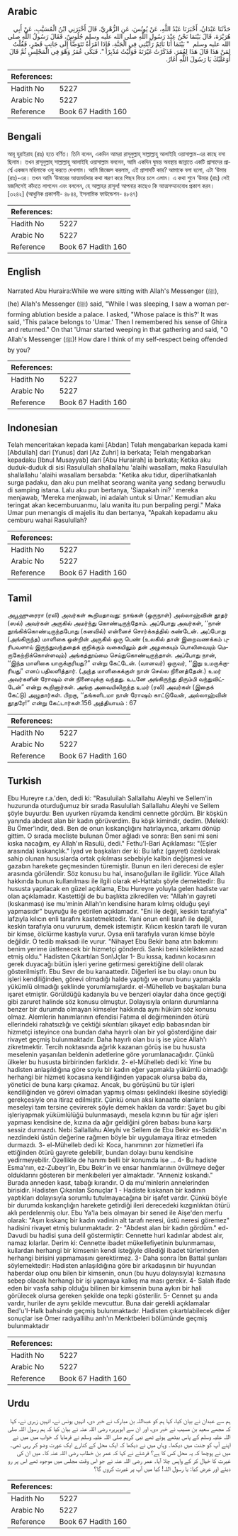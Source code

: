 ## Arabic


<div dir="rtl" lang="ar" style={{fontSize:'larger',backgroundColor:'#f8f9fa',padding:20}}>
حَدَّثَنَا عَبْدَانُ، أَخْبَرَنَا عَبْدُ اللَّهِ، عَنْ يُونُسَ، عَنِ الزُّهْرِيِّ، قَالَ أَخْبَرَنِي ابْنُ الْمُسَيَّبِ، عَنْ أَبِي هُرَيْرَةَ، قَالَ بَيْنَمَا نَحْنُ عِنْدَ رَسُولِ اللَّهِ صلى الله عليه وسلم جُلُوسٌ، فَقَالَ رَسُولُ اللَّهِ صلى الله عليه وسلم ‏ "‏ بَيْنَمَا أَنَا نَائِمٌ رَأَيْتُنِي فِي الْجَنَّةِ، فَإِذَا امْرَأَةٌ تَتَوَضَّأُ إِلَى جَانِبِ قَصْرٍ، فَقُلْتُ لِمَنْ هَذَا قَالَ هَذَا لِعُمَرَ‏.‏ فَذَكَرْتُ غَيْرَتَهُ فَوَلَّيْتُ مُدْبِرًا ‏"‏‏.‏ فَبَكَى عُمَرُ وَهْوَ فِي الْمَجْلِسِ ثُمَّ قَالَ أَوَعَلَيْكَ يَا رَسُولَ اللَّهِ أَغَارُ‏.‏
</div>
<div style={{backgroundColor:'#f8f9fa',padding:20, marginBottom: 10}}><table> <thead> <tr> <th>References:</th> <th></th> </tr> </thead> <tbody><tr><td>Hadith No</td><td>5227</td></tr><tr><td>Arabic No</td><td>5227</td></tr><tr><td>Reference</td><td>Book 67 Hadith 160</td></tr></tbody></table></div>

## Bengali


<div dir="ltr" lang="bn" style={{fontSize:'larger',backgroundColor:'#f8f9fa',padding:20}}>
আবূ হুরাইরাহ (রাঃ) হতে বর্ণিত। তিনি বলেন, একদিন আমরা রাসূলুল্লাহ্ সাল্লাল্লাহু আলাইহি ওয়াসাল্লাম-এর কাছে বসা ছিলাম। তখন রাসূলুল্লাহ্ সাল্লাল্লাহু আলাইহি ওয়াসাল্লাম বললেন, আমি একদিন ঘুমন্ত অবস্থায় জান্নাতে একটি প্রাসাদের প্রার্শ্বে একজন মহিলাকে ওযু করতে দেখলাম। আমি জিজ্ঞেস করলাম, এই প্রাসাদটি কার? আমাকে বলা হলো, এটা ‘উমার (রাঃ)-এর। তখন আমি ‘উমারের আত্মমর্যাদার কথা স্মরণ করে পিছন ফিরে চলে এলাম। এ কথা শুনে ‘উমার (রাঃ) সেই মজলিসেই কাঁদতে লাগলেন এবং বললেন, হে আল্লাহর রাসূল! আপনার কাছেও কি আত্মসম্মানবোধ প্রকাশ করব। [৩২৪২] (আধুনিক প্রকাশনী- ৪৮৪৪, ইসলামিক ফাউন্ডেশন- ৪৮৪৭)
</div>
<div style={{backgroundColor:'#f8f9fa',padding:20, marginBottom: 10}}><table> <thead> <tr> <th>References:</th> <th></th> </tr> </thead> <tbody><tr><td>Hadith No</td><td>5227</td></tr><tr><td>Arabic No</td><td>5227</td></tr><tr><td>Reference</td><td>Book 67 Hadith 160</td></tr></tbody></table></div>

## English


<div dir="ltr" lang="en" style={{fontSize:'larger',backgroundColor:'#f8f9fa',padding:20}}>
Narrated Abu Huraira:While we were sitting with Allah's Messenger (ﷺ), (he) Allah's Messenger (ﷺ) said, "While I was sleeping, I saw a woman performing ablution beside a palace. I asked, "Whose palace is this?' It was said, 'This palace belongs to 'Umar.' Then I remembered his sense of Ghira and returned." On that 'Umar started weeping in that gathering and said, "O Allah's Messenger (ﷺ)! How dare I think of my self-respect being offended by you?
</div>
<div style={{backgroundColor:'#f8f9fa',padding:20, marginBottom: 10}}><table> <thead> <tr> <th>References:</th> <th></th> </tr> </thead> <tbody><tr><td>Hadith No</td><td>5227</td></tr><tr><td>Arabic No</td><td>5227</td></tr><tr><td>Reference</td><td>Book 67 Hadith 160</td></tr></tbody></table></div>

## Indonesian


<div dir="ltr" lang="id" style={{fontSize:'larger',backgroundColor:'#f8f9fa',padding:20}}>
Telah menceritakan kepada kami [Abdan] Telah mengabarkan kepada kami [Abdullah] dari [Yunus] dari [Az Zuhri] ia berkata; Telah mengabarkan kepadaku [Ibnul Musayyab] dari [Abu Hurairah] ia berkata; Ketika aku duduk-duduk di sisi Rasulullah shallallahu 'alaihi wasallam, maka Rasulullah shallallahu 'alaihi wasallam bersabda: "Ketika aku tidur, diperlihatkanlah surga padaku, dan aku pun melihat seorang wanita yang sedang berwudlu di samping istana. Lalu aku pun bertanya, 'Siapakah ini? ' mereka menjawab, 'Mereka menjawab, ini adalah untuk si Umar.' Kemudian aku teringat akan kecemburuanmu, lalu wanita itu pun berpaling pergi." Maka Umar pun menangis di majelis itu dan bertanya, "Apakah kepadamu aku cemburu wahai Rasulullah?
</div>
<div style={{backgroundColor:'#f8f9fa',padding:20, marginBottom: 10}}><table> <thead> <tr> <th>References:</th> <th></th> </tr> </thead> <tbody><tr><td>Hadith No</td><td>5227</td></tr><tr><td>Arabic No</td><td>5227</td></tr><tr><td>Reference</td><td>Book 67 Hadith 160</td></tr></tbody></table></div>

## Tamil


<div dir="ltr" lang="ta" style={{fontSize:'larger',backgroundColor:'#f8f9fa',padding:20}}>
அபூஹுரைரா (ரலி) அவர்கள் கூறியதாவது: நாங்கள் (ஒருநாள்) அல்லாஹ்வின் தூதர் (ஸல்) அவர்கள் அருகில் அமர்ந்து கொண்டிருந்தோம். அப்போது அவர்கள், ‘‘நான் தூங்கிக்கொண்டிருந்தபோது (கனவில்) என்னைச் சொர்க்கத்தில் கண்டேன். அப்போது (அங்கிருந்த) மாளிகை ஒன்றின் அருகில் ஒரு பெண் (உலகில் தான் இறைவணக்கம் புரிபவளாய் இருந்துவந்ததைக் குறிக்கும் வகையிலும் தன் அழகையும் பொலிவையும் மெருகேற்றிக்கொள்ளவும்) அங்கத்தூய்மை செய்துகொண்டிருந்தாள். அப்போது நான், ‘‘இந்த மாளிகை யாருக்குரியது?” என்று கேட்டேன். (வானவர்) ஒருவர், ‘‘இது உமருக்குரியது” எனப் பதிலளித்தார். (அந்த மாளிகைக்குள் நான் செல்ல நினைத்தேன்.) உமர் அவர்களின் ரோஷம் என் நினைவுக்கு வந்தது. உடனே அங்கிருந்து திரும்பி வந்துவிட்டேன்” என்று கூறினார்கள். அங்கு அவையிலிருந்த உமர் (ரலி) அவர்கள் (இதைக் கேட்டு) அழுதார்கள். பிறகு, ‘‘தங்களிடமா நான் ரோஷம் காட்டுவேன், அல்லாஹ்வின் தூதரே!” என்று கேட்டார்கள்.156 அத்தியாயம் : 67
</div>
<div style={{backgroundColor:'#f8f9fa',padding:20, marginBottom: 10}}><table> <thead> <tr> <th>References:</th> <th></th> </tr> </thead> <tbody><tr><td>Hadith No</td><td>5227</td></tr><tr><td>Arabic No</td><td>5227</td></tr><tr><td>Reference</td><td>Book 67 Hadith 160</td></tr></tbody></table></div>

## Turkish


<div dir="ltr" lang="tr" style={{fontSize:'larger',backgroundColor:'#f8f9fa',padding:20}}>
Ebu Hureyre r.a.'den, dedi ki: "Rasuluilah Sallallahu Aleyhi ve Sellem'in huzurunda oturduğumuz bir sırada Rasulullah Sallallahu Aleyhi ve Sellem şöyle buyurdu: Ben uyurken rüyamda kendimi cennette gördüm. Bir köşkün yanında abdest alan bir kadın görüverdim. Bu köşk kimindir, dedim. (Melek): Bu Ömer'indir, dedi. Ben de onun kıskançlığını hatırlayınca, arkamı dönüp gittim. O sırada mecliste bulunan Ömer ağladı ve sonra: Ben seni mi seni kıska nacağım, ey Allah'ın Rasulü, dedi." Fethu'l-Bari Açıklaması: "(Eşler arasında) kıskançlık." İyad ve başkaları der ki: Bu lafız (gayret) özelolarak sahip olunan hususlarda ortak çıkılması sebebiyle kalbin değişmesi ve gazabın harekete geçmesinden türemiştir. Bunun en ileri derecesi de eşler arasında görülendir. Söz konusu bu hal, insanoğulları ile ilgilidir. Yüce Allah hakkında bunun kullanılması ile ilgili olarak el-Hattabı şöyle demektedir: Bu hususta yapılacak en güzel açıklama, Ebu Hureyre yoluyla gelen hadiste var olan açıklamadır. Kastettiği de bu başlıkta zikredilen ve: "Allah'ın gayreti (kıskanması) ise mu'minin Allah'ın kendisine haram kılmış olduğu şeyi yapmasıdır" buyruğu ile getirilen açıklamadır. "Eni ile değil, keskin tarafıyla" lafzıyla kılıcın enli tarafını kastetmektedir. Yani onun enli tarafı ile değil, keskin tarafıyla onu vururum, demek istemiştir. Kılıcın keskin tarafı ile vuran bir kimse, ölclürme kastıyla vurur. Oysa enli tarafıyla vuran kimse böyle değildir. O tedib maksadı ile vurur. "Nihayet Ebu Bekir bana atın bakımını benim yerime üstlenecek bir hizmetçi gönderdi. Sanki beni kölelikten azad etmiş oldu." Hadisten Çıkartılan Son\Jçlar 1- Bu kıssa, kadının kocasının gerek duyacağı bütün işleri yerine getirmesi gerektiğine delil olarak gösterilmiştfr. Ebu Sevr de bu kanaattedir. Diğerleri ise bu olayı onun bu işleri kendiliğinden, görevi olmadığı halde yaptığı ve onun bunu yapmakla yükümlü olmadığı şeklinde yorumlamışlardır. el-Mühelleb ve başkaları buna işaret etmiştir. Görüldüğü kadarıyla bu ve benzeri olaylar daha önce geçtiği gibi zaruret halinde söz konusu olmuştur. Dolayısıyla onların durumlarına benzer bir durumda olmayan kimseler hakkında aynı hüküm söz konusu olmaz. Alemlerin hanımlarının efendisi Fatıma el değirmeninden ötürü ellerindeki rahatsızlığı ve çektiği sıkıntıları şikayet edip babasından bir hizmetçi isteyince ona bundan daha hayırlı olan bir yol gösterdiğine dair rivayet geçmiş bulunmaktadır. Daha hayırlı olan bu iş ise yüce Allah'ı zikretmektir. Tercih noktasında ağırlık kazanan görüş ise bu hususta meselenin yaşanılan beldenin adetlerine göre yorumlanacağıdır. Çünkü ülkeler bu hususta birbirinden farklıdır. 2- el-Mühelleb dedi ki: Yine bu hadisten anlaşıldığına göre soylu bir kadın eğer yapmakla yükümlü olmadığı herhangi bir hizmeti kocasına kendiliğinden yapacak olursa baba da, yönetici de buna karşı çıkamaz. Ancak, bu görüşünü bu tür işleri kendiliğinden ve görevi olmadan yapmış olması şeklindeki ilkesine söylediği gerekçesiyle ona itiraz edilmiştir. Çünkü onun aksi kanaatte olanların meseleyi tam tersine çevirerek şöyle demek hakları da vardır: Şayet bu gibi işleriyapmak yükümlülüğü bulunmasaydı, mesela kızının bu tür ağır işleri yapması kendisine de, kızına da ağır geldiğini gören babası buna karşı sessiz durmazdı. Nebi Sallallahu Aleyhi ve Sellem de Ebu Bekir es-Sıddik'ın nezdindeki üstün değerine rağmen böyle bir uygulamaya itiraz etmeden durmazdı. 3- el-Mühelleb dedi ki: Koca, hanımının zor hizmetleri ifa ettiğinden ötürü gayrete gelebilir, bundan dolayı bunu kendisine yedirmeyebilir. Özellikle de hanımı belli bir konumda ise ... 4- Bu hadiste Esma'nın, ez-Zubeyr'in, Ebu Bekr'in ve ensar hanımlarının övülmeye değer olduklarını gösteren bir menkıbeleri yer almaktadır. "Anneniz kıskandı." Burada anneden kasıt, tabağı kırandır. O da mu'minlerin annelerinden birisidir. Hadisten Çıkarılan Sonuçlar 1 - Hadiste kıskanan bir kadının yaptıkları dolayısıyla sorumlu tutulmayacağına bir işafet vardır. Çünkü böyle bir durumda kıskançlığın harekete getirdiği ileri derecedeki kızgınlıktan ötürü aklı perdelenmiş olur. Ebu Ya'la beis olmayan bir sened ile Aişe'den merfu olarak: "Aşırı kıskanç bir kadın vadinin alt tarafı neresi, üstü neresi göremez" hadisini rivayet etmiş bulunmaktadır. 2- "Abdest alan bir kadın gördüm." ed-Davudi bu hadisi şuna delil göstermiştir: Cennette huri kadınlar abdest alır, namaz kılarlar. Derim ki: Cennette ibadet mükellefiyetinin bulunmaması, kullardan herhangi bir kimsenin kendi isteğiyle dilediği ibadet türlerinden herhangi birisini yapmamasını gerektirmez. 3- Daha sonra İbn Battal şunları söylemektedir: Hadisten anlaşıldığına göre bir arkadaşının bir huyundan haberdar olup onu bilen bir kimsenin, onun (bu huyu dolayısıyla) kızmasına sebep olacak herhangi bir işi yapmaya kalkış ma ması gerekir. 4- Salah ifade eden bir vasfa sahip olduğu bilinen bir kimsenin buna aykırı bir hali görülecek olursa gereken şekilde ona tepki gösterilir. 5- Cennet şu anda vardır, huriler de aynı şekilde mevcuttur. Buna dair gerekli açıklamalar Bed'u'I-Halk bahsinde geçmiş bulunmaktadır. Hadisten çıkartılabilecek diğer sonuçlar ise Ömer radıyalliihu anh'ın Menktbeleri bölümünde geçmiş bulunmaktadır
</div>
<div style={{backgroundColor:'#f8f9fa',padding:20, marginBottom: 10}}><table> <thead> <tr> <th>References:</th> <th></th> </tr> </thead> <tbody><tr><td>Hadith No</td><td>5227</td></tr><tr><td>Arabic No</td><td>5227</td></tr><tr><td>Reference</td><td>Book 67 Hadith 160</td></tr></tbody></table></div>

## Urdu


<div dir="rtl" lang="ur" style={{fontSize:'larger',backgroundColor:'#f8f9fa',padding:20}}>
ہم سے عبدان نے بیان کیا، کہا ہم کو عبداللہ بن مبارک نے خبر دی، انہیں یونس نے، انہیں زہری نے، کہا کہ مجھے سعید بن مسیب نے خبر دی، اور ان سے ابوہریرہ رضی اللہ عنہ نے بیان کیا کہ ہم رسول اللہ صلی اللہ علیہ وسلم کے پاس بیٹھے ہوئے تھے نبی کریم صلی اللہ علیہ وسلم نے فرمایا کہ خواب میں میں نے اپنے آپ کو جنت میں دیکھا۔ وہاں میں نے دیکھا کہ ایک محل کے کنارے ایک عورت وضو کر رہی تھی۔ میں نے پوچھا کہ یہ محل کس کا ہے؟ فرشتے نے کہا کہ عمر بن خطاب رضی اللہ عنہ کا۔ میں ان کی غیرت کا خیال کر کے واپس چلا آیا۔ عمر رضی اللہ عنہ نے جو اس وقت مجلس میں موجود تھے اس پر رو دیئے اور عرض کیا: یا رسول اللہ! کیا میں آپ پر غیرت کروں گا؟
</div>
<div style={{backgroundColor:'#f8f9fa',padding:20, marginBottom: 10}}><table> <thead> <tr> <th>References:</th> <th></th> </tr> </thead> <tbody><tr><td>Hadith No</td><td>5227</td></tr><tr><td>Arabic No</td><td>5227</td></tr><tr><td>Reference</td><td>Book 67 Hadith 160</td></tr></tbody></table></div>